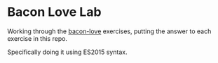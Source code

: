 # Bacon Love Lab

Working through the [bacon-love](https://github.com/mikaelbr/bacon-love/)
exercises, putting the answer to each exercise in this repo.

Specifically doing it using ES2015 syntax.